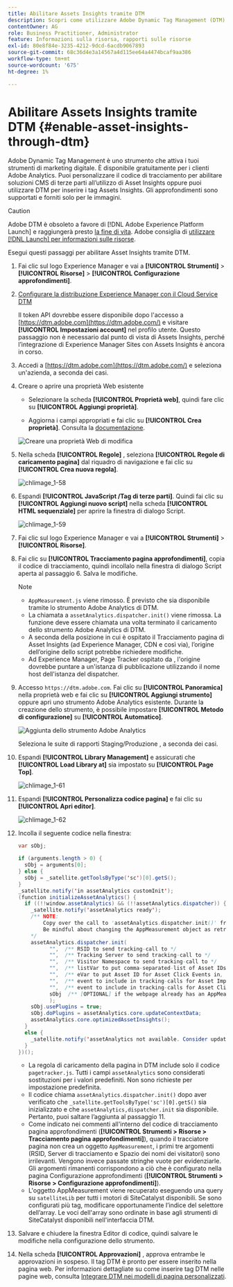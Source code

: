 ```yaml
---
title: Abilitare Assets Insights tramite DTM
description: Scopri come utilizzare Adobe Dynamic Tag Management (DTM) per abilitare Assets Insights.
contentOwner: AG
role: Business Practitioner, Administrator
feature: Informazioni sulla risorsa, rapporti sulle risorse
exl-id: 80e8f84e-3235-4212-9dcd-6acdb9067893
source-git-commit: 68c36d4e3a14567a4d115ee64a4474bcaf9aa386
workflow-type: tm+mt
source-wordcount: '675'
ht-degree: 1%

---
```


# Abilitare Assets Insights tramite DTM {#enable-asset-insights-through-dtm}

Adobe Dynamic Tag Management è uno strumento che attiva i tuoi strumenti di marketing digitale. È disponibile gratuitamente per i clienti Adobe Analytics. Puoi personalizzare il codice di tracciamento per abilitare soluzioni CMS di terze parti all’utilizzo di Asset Insights oppure puoi utilizzare DTM per inserire i tag Assets Insights. Gli approfondimenti sono supportati e forniti solo per le immagini.

>[!CAUTION]
>
>Adobe DTM è obsoleto a favore di [!DNL Adobe Experience Platform Launch] e raggiungerà presto [la fine di vita](https://medium.com/launch-by-adobe/dtm-plans-for-a-sunset-3c6aab003a6f). Adobe consiglia di [utilizzare [!DNL Launch] per informazioni sulle risorse](https://experienceleague.adobe.com/docs/experience-manager-learn/assets/advanced/asset-insights-launch-tutorial.html).

Esegui questi passaggi per abilitare Asset Insights tramite DTM.

1. Fai clic sul logo Experience Manager e vai a **[!UICONTROL Strumenti]** > **[!UICONTROL Risorse]** > **[!UICONTROL Configurazione approfondimenti]**.
1. [Configurare la distribuzione Experience Manager con il Cloud Service DTM](/help/sites-administering/dtm.md)

   Il token API dovrebbe essere disponibile dopo l&#39;accesso a [https://dtm.adobe.com](https://dtm.adobe.com/) e visitare **[!UICONTROL Impostazioni account]** nel profilo utente. Questo passaggio non è necessario dal punto di vista di Assets Insights, perché l’integrazione di Experience Manager Sites con Assets Insights è ancora in corso.

1. Accedi a [https://dtm.adobe.com](https://dtm.adobe.com/) e seleziona un&#39;azienda, a seconda dei casi.
1. Creare o aprire una proprietà Web esistente

   * Selezionare la scheda **[!UICONTROL Proprietà web]**, quindi fare clic su **[!UICONTROL Aggiungi proprietà]**.

   * Aggiorna i campi appropriati e fai clic su **[!UICONTROL Crea proprietà]**. Consulta la [documentazione](https://experienceleague.adobe.com/docs/experience-manager-learn/getting-started-wknd-tutorial-develop/overview.html).

   ![Creare una proprietà Web di modifica](assets/Create-edit-web-property.png)

1. Nella scheda **[!UICONTROL Regole]** , seleziona **[!UICONTROL Regole di caricamento pagina]** dal riquadro di navigazione e fai clic su **[!UICONTROL Crea nuova regola]**.

   ![chlimage_1-58](assets/chlimage_1-194.png)

1. Espandi **[!UICONTROL JavaScript /Tag di terze parti]**. Quindi fai clic su **[!UICONTROL Aggiungi nuovo script]** nella scheda **[!UICONTROL HTML sequenziale]** per aprire la finestra di dialogo Script.

   ![chlimage_1-59](assets/chlimage_1-195.png)

1. Fai clic sul logo Experience Manager e vai a **[!UICONTROL Strumenti]** > **[!UICONTROL Risorse]**.
1. Fai clic su **[!UICONTROL Tracciamento pagina approfondimenti]**, copia il codice di tracciamento, quindi incollalo nella finestra di dialogo Script aperta al passaggio 6. Salva le modifiche.

   >[!NOTE]
   >
   >* `AppMeasurement.js` viene rimosso. È previsto che sia disponibile tramite lo strumento Adobe Analytics di DTM.
   >* La chiamata a `assetAnalytics.dispatcher.init()` viene rimossa. La funzione deve essere chiamata una volta terminato il caricamento dello strumento Adobe Analytics di DTM.
   >* A seconda della posizione in cui è ospitato il Tracciamento pagina di Asset Insights (ad Experience Manager, CDN e così via), l’origine dell’origine dello script potrebbe richiedere modifiche.
   >* Ad Experience Manager, Page Tracker ospitato da , l&#39;origine dovrebbe puntare a un&#39;istanza di pubblicazione utilizzando il nome host dell&#39;istanza del dispatcher.


1. Accesso `https://dtm.adobe.com`. Fai clic su **[!UICONTROL Panoramica]** nella proprietà web e fai clic su **[!UICONTROL Aggiungi strumento]** oppure apri uno strumento Adobe Analytics esistente. Durante la creazione dello strumento, è possibile impostare **[!UICONTROL Metodo di configurazione]** su **[!UICONTROL Automatico]**.

   ![Aggiunta dello strumento Adobe Analytics](assets/Add-Adobe-Analytics-Tool.png)

   Seleziona le suite di rapporti Staging/Produzione , a seconda dei casi.

1. Espandi **[!UICONTROL Library Management]** e assicurati che **[!UICONTROL Load Library at]** sia impostato su **[!UICONTROL Page Top]**.

   ![chlimage_1-61](assets/chlimage_1-197.png)

1. Espandi **[!UICONTROL Personalizza codice pagina]** e fai clic su **[!UICONTROL Apri editor]**.

   ![chlimage_1-62](assets/chlimage_1-198.png)

1. Incolla il seguente codice nella finestra:

   ```Java
   var sObj;
   
   if (arguments.length > 0) {
     sObj = arguments[0];
   } else {
     sObj = _satellite.getToolsByType('sc')[0].getS();
   }
   _satellite.notify('in assetAnalytics customInit');
   (function initializeAssetAnalytics() {
     if ((!!window.assetAnalytics) && (!!assetAnalytics.dispatcher)) {
       _satellite.notify('assetAnalytics ready');
       /** NOTE:
           Copy over the call to 'assetAnalytics.dispatcher.init()' from Assets Pagetracker
           Be mindful about changing the AppMeasurement object as retrieved above.
       */
       assetAnalytics.dispatcher.init(
             "",  /** RSID to send tracking-call to */
             "",  /** Tracking Server to send tracking-call to */
             "",  /** Visitor Namespace to send tracking-call to */
             "",  /** listVar to put comma-separated-list of Asset IDs for Asset Impression Events in tracking-call, e.g. 'listVar1' */
             "",  /** eVar to put Asset ID for Asset Click Events in, e.g. 'eVar3' */
             "",  /** event to include in tracking-calls for Asset Impression Events, e.g. 'event8' */
             "",  /** event to include in tracking-calls for Asset Click Events, e.g. 'event7' */
             sObj  /** [OPTIONAL] if the webpage already has an AppMeasurement object, include the object here. If unspecified, Pagetracker Core shall create its own AppMeasurement object */
             );
       sObj.usePlugins = true;
       sObj.doPlugins = assetAnalytics.core.updateContextData;
       assetAnalytics.core.optimizedAssetInsights();
     }
     else {
       _satellite.notify('assetAnalytics not available. Consider updating the Custom Page Code', 4);
     }
   })();
   ```

   * La regola di caricamento della pagina in DTM include solo il codice `pagetracker.js`. Tutti i campi `assetAnalytics` sono considerati sostituzioni per i valori predefiniti. Non sono richieste per impostazione predefinita.
   * Il codice chiama `assetAnalytics.dispatcher.init()` dopo aver verificato che `_satellite.getToolsByType('sc')[0].getS()` sia inizializzato e che `assetAnalytics,dispatcher.init` sia disponibile. Pertanto, puoi saltare l’aggiunta al passaggio 11.
   * Come indicato nei commenti all&#39;interno del codice di tracciamento pagina approfondimenti (**[!UICONTROL Strumenti > Risorse > Tracciamento pagina approfondimenti]**), quando il tracciatore pagina non crea un oggetto `AppMeasurement`, i primi tre argomenti (RSID, Server di tracciamento e Spazio dei nomi dei visitatori) sono irrilevanti. Vengono invece passate stringhe vuote per evidenziarle.\
      Gli argomenti rimanenti corrispondono a ciò che è configurato nella pagina Configurazione approfondimenti (**[!UICONTROL Strumenti > Risorse > Configurazione approfondimenti]**).
   * L&#39;oggetto AppMeasurement viene recuperato eseguendo una query su `satelliteLib` per tutti i motori di SiteCatalyst disponibili. Se sono configurati più tag, modificare opportunamente l’indice del selettore dell’array. Le voci dell&#39;array sono ordinate in base agli strumenti di SiteCatalyst disponibili nell&#39;interfaccia DTM.

1. Salvare e chiudere la finestra Editor di codice, quindi salvare le modifiche nella configurazione dello strumento.
1. Nella scheda **[!UICONTROL Approvazioni]** , approva entrambe le approvazioni in sospeso. Il tag DTM è pronto per essere inserito nella pagina web. Per informazioni dettagliate su come inserire tag DTM nelle pagine web, consulta [Integrare DTM nei modelli di pagina personalizzati](https://blogs.adobe.com/experiencedelivers/experience-management/integrating-dtm-custom-aem6-page-template/).
